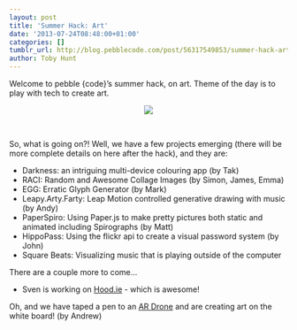 ```yaml
---
layout: post
title: 'Summer Hack: Art'
date: '2013-07-24T08:48:00+01:00'
categories: []
tumblr_url: http://blog.pebblecode.com/post/56317549853/summer-hack-art
author: Toby Hunt
---
```

<p>Welcome to pebble {code}&rsquo;s summer hack, on art. Theme of the day is to play with tech to create art. </p>

<center><img src="http://media.tumblr.com/21c9f606668e67d4f40d1df381bebb91/tumblr_inline_mqfzj4pelJ1qz4rgp.jpg"/></center>

<br/><p>So, what is going on?! Well, we have a few projects emerging (there will be more complete details on here after the hack), and they are: </p>

<ul><li>Darkness: an intriguing multi-device colouring app (by Tak)</li>
<li>RACI: Random and Awesome Collage Images (by Simon, James, Emma)</li>
<li>EGG: Erratic Glyph Generator (by Mark)</li>
<li>Leapy.Arty.Farty: Leap Motion controlled generative drawing with music (by Andy)</li>
<li>PaperSpiro: Using Paper.js to make pretty pictures both static and animated including Spirographs (by Matt)</li>
<li>HippoPass: Using the flickr api to create a visual password system (by John)</li>
<li>Square Beats: Visualizing music that is playing outside of the computer</li>
</ul><p>There are a couple more to come&hellip; </p>

<ul><li>Sven is working on <a href="http://hood.ie/">Hood.ie</a> - which is awesome!</li>
</ul><p>Oh, and we have taped a pen to an <a href="http://ardrone2.parrot.com/">AR Drone</a> and are creating art on the white board! (by Andrew)</p>
